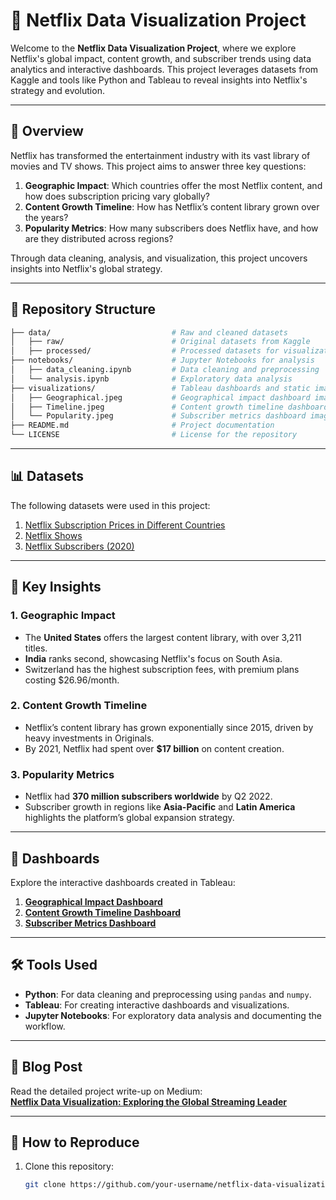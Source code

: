 # 🎥 Netflix Data Visualization Project

Welcome to the **Netflix Data Visualization Project**, where we explore Netflix's global impact, content growth, and subscriber trends using data analytics and interactive dashboards. This project leverages datasets from Kaggle and tools like Python and Tableau to reveal insights into Netflix's strategy and evolution.

---

## 📖 Overview

Netflix has transformed the entertainment industry with its vast library of movies and TV shows. This project aims to answer three key questions:

1. **Geographic Impact**: Which countries offer the most Netflix content, and how does subscription pricing vary globally?
2. **Content Growth Timeline**: How has Netflix’s content library grown over the years?
3. **Popularity Metrics**: How many subscribers does Netflix have, and how are they distributed across regions?

Through data cleaning, analysis, and visualization, this project uncovers insights into Netflix's global strategy.

---

## 📂 Repository Structure

```bash
├── data/                           # Raw and cleaned datasets
│   ├── raw/                        # Original datasets from Kaggle
│   ├── processed/                  # Processed datasets for visualization
├── notebooks/                      # Jupyter Notebooks for analysis
│   ├── data_cleaning.ipynb         # Data cleaning and preprocessing
│   └── analysis.ipynb              # Exploratory data analysis
├── visualizations/                 # Tableau dashboards and static images
│   ├── Geographical.jpeg           # Geographical impact dashboard image
│   ├── Timeline.jpeg               # Content growth timeline dashboard image
│   └── Popularity.jpeg             # Subscriber metrics dashboard image
├── README.md                       # Project documentation
└── LICENSE                         # License for the repository
```

---

## 📊 Datasets

The following datasets were used in this project:

1. [Netflix Subscription Prices in Different Countries](https://www.kaggle.com/datasets/prasertk/netflix-subscription-price-in-different-countries)
2. [Netflix Shows](https://www.kaggle.com/datasets/shivamb/netflix-shows)
3. [Netflix Subscribers (2020)](https://www.kaggle.com/datasets/pariaagharabi/netflix2020?select=DataNetflixSubscriber2020_V2.csv)

---

## 🔑 Key Insights

### 1. Geographic Impact
- The **United States** offers the largest content library, with over 3,211 titles.
- **India** ranks second, showcasing Netflix's focus on South Asia.
- Switzerland has the highest subscription fees, with premium plans costing $26.96/month.

### 2. Content Growth Timeline
- Netflix’s content library has grown exponentially since 2015, driven by heavy investments in Originals.
- By 2021, Netflix had spent over **$17 billion** on content creation.

### 3. Popularity Metrics
- Netflix had **370 million subscribers worldwide** by Q2 2022.
- Subscriber growth in regions like **Asia-Pacific** and **Latin America** highlights the platform’s global expansion strategy.

---

## 🌟 Dashboards

Explore the interactive dashboards created in Tableau:

1. **[Geographical Impact Dashboard](insert-link-to-Tableau-Geographical-Dashboard)**  
2. **[Content Growth Timeline Dashboard](insert-link-to-Tableau-Timeline-Dashboard)**  
3. **[Subscriber Metrics Dashboard](insert-link-to-Tableau-Popularity-Dashboard)**  

---

## 🛠️ Tools Used

- **Python**: For data cleaning and preprocessing using `pandas` and `numpy`.
- **Tableau**: For creating interactive dashboards and visualizations.
- **Jupyter Notebooks**: For exploratory data analysis and documenting the workflow.

---

## 📜 Blog Post

Read the detailed project write-up on Medium:  
[**Netflix Data Visualization: Exploring the Global Streaming Leader**](https://your-medium-link-here)

---

## 🚀 How to Reproduce

1. Clone this repository:
   ```bash
   git clone https://github.com/your-username/netflix-data-visualization.git
